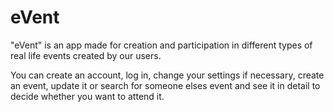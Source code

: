 # eVent

"eVent" is an app made for creation and participation in different types of real life events created by our users.

You can create an account, log in, change your settings if necessary, create an event, update it or search for someone elses event and see it in detail to decide whether you want to attend it.
